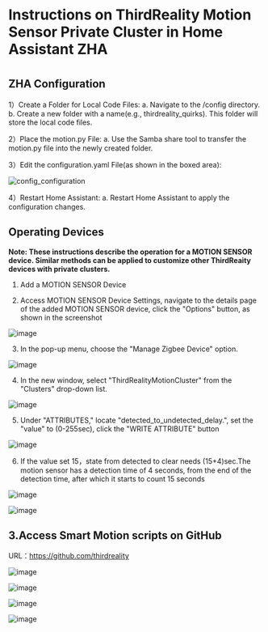 # Instructions on ThirdReality Motion Sensor Private Cluster in Home Assistant ZHA

#
## ZHA Configuration

1）Create a Folder for Local Code Files:
a. Navigate to the /config directory.
b. Create a new folder with a name(e.g., thirdreality_quirks). This folder will store the local code files.

2）Place the motion.py File:
a. Use the Samba share tool to transfer the motion.py file into the newly created folder.

3）Edit the configuration.yaml File(as shown in the boxed area):

![config_configuration](assets/motion/1.png)

4）Restart Home Assistant:
a. Restart Home Assistant to apply the configuration changes.

## Operating Devices

**Note: These instructions describe the operation for a MOTION SENSOR device. Similar methods can be applied to customize other ThirdReaity devices with private clusters.**

1) Add a MOTION SENSOR Device

2) Access MOTION SENSOR Device Settings, navigate to the details page of the added MOTION SENSOR device, click the "Options" button, as shown in the screenshot

![image](assets/motion/2.png)

3) In the pop-up menu, choose the "Manage Zigbee Device" option.

![image](assets/motion/3.png)

4) In the new window, select "ThirdRealityMotionCluster" from the "Clusters" drop-down list.

![image](assets/motion/4.png)

5) Under "ATTRIBUTES," locate "detected_to_undetected_delay.", set the "value" to (0-255sec), click the "WRITE ATTRIBUTE" button

![image](assets/motion/5.png)

6) If the value set 15，state from detected to clear needs (15+4)sec.The motion sensor has a detection time of 4 seconds, from the end of the detection time, after which it starts to count 15 seconds

![image](assets/motion/6.png)

![image](assets/motion/7.png)



## 3.Access Smart Motion scripts on GitHub

URL：https://github.com/thirdreality

![image](assets/motion/8.png)

![image](assets/motion/9.png)

![image](assets/motion/10.png)

![image](assets/motion/11.png)


